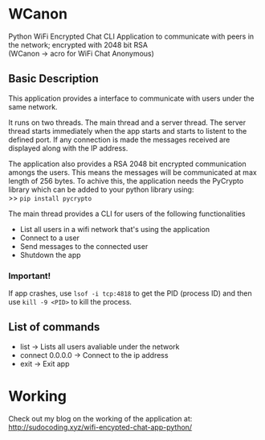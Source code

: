 # WCanon
Python WiFi Encrypted Chat CLI Application to communicate with peers in the network; encrypted with 2048 bit RSA<br/>
(WCanon -> acro for WiFi Chat Anonymous)

## Basic Description
This application provides a interface to communicate with users under the same network.

It runs on two threads. The main thread and a server thread. The server thread starts immediately when the app starts and starts to listent to the defined port. If any connection is made the messages received are displayed along with the IP address.

The application also provides a RSA 2048 bit encrypted communication amongs the users. This means the messages will be communicated at max length of 256 bytes. To achive this, the application needs the PyCrypto library which can be added to your python library using:<br/>
\>\>  `pip install pycrypto`

The main thread provides a CLI for users of the following functionalities
<ul>
  <li> List all users in a wifi network that's using the application</li>
  <li> Connect to a user</li>
  <li> Send messages to the connected user</li>
  <li> Shutdown the app</li>
</ul>

### Important!
If app crashes, use `lsof -i tcp:4818` to get the PID (process ID) and then use
`kill -9 <PID>` to kill the process.

## List of commands
<ul>
  <li> list -> Lists all users avaliable under the network</li>
  <li> connect 0.0.0.0 -> Connect to the ip address</li>
  <li> exit -> Exit app</li>
</ul>

# Working
Check out my blog on the working of the application at: http://sudocoding.xyz/wifi-encypted-chat-app-python/
